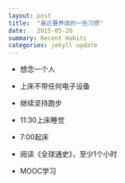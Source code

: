 ```yaml
---
layout: post
title:  "最近要养成的一些习惯"
date:   2015-05-28
summary: Recent Habits
categories: jekyll update
---
```


- 想念一个人

- 上床不带任何电子设备

- 继续坚持跑步

- 11:30上床睡觉

- 7:00起床

- 阅读《全球通史》，至少1个小时

- MOOC学习
